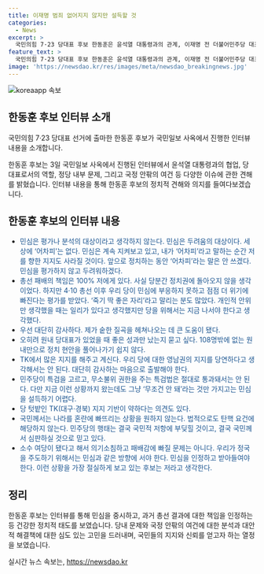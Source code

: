 ```yaml
---
title: 이재명 범죄 없어지지 않지만 설득할 것
categories:
  - News
excerpt: >
  국민의힘 7·23 당대표 후보 한동훈은 윤석열 대통령과의 관계, 이재명 전 더불어민주당 대표와의 대화, 그리고 이 전 더불어민주당 대표에 대한 민주당의 탄핵소추안 등을 통해 정치적 입장을 밝히며, 이와 관련한 다양한 질문에 답변했다. 한동훈 후보는 당 대표 후보로서의 자신을 어필하며, 민심에 대한 두려움을 갖지 않겠다는 강력한 의지를 피력하였다. 또한, 야당의 대통령 탄핵이나 윤 대통령과의 관계 등에 대한 정치적 입장을 명확히 전달하였다.
feature_text: >
  국민의힘 7·23 당대표 후보 한동훈은 윤석열 대통령과의 관계, 이재명 전 더불어민주당 대표와의 대화, 그리고 이 전 더불어민주당 대표에 대한 민주당의 탄핵소추안 등을 통해 정치적 입장을 밝히며, 이와 관련한 다양한 질문에 답변했다. 한동훈 후보는 당 대표 후보로서의 자신을 어필하며, 민심에 대한 두려움을 갖지 않겠다는 강력한 의지를 피력하였다. 또한, 야당의 대통령 탄핵이나 윤 대통령과의 관계 등에 대한 정치적 입장을 명확히 전달하였다.
image: 'https://newsdao.kr/res/images/meta/newsdao_breakingnews.jpg'
---
```


<p><img src="https://newsdao.kr/res/images/meta/newsdao_breakingnews.jpg" alt="koreaapp 속보" /></p>

<h2 data-ke-size="size26">한동훈 후보 인터뷰 소개</h2>

<p>국민의힘 7·23 당대표 선거에 출마한 한동훈 후보가 국민일보 사옥에서 진행한 인터뷰 내용을 소개합니다.</p>

<p data-ke-size="size16">한동훈 후보는 3일 국민일보 사옥에서 진행된 인터뷰에서 윤석열 대통령과의 협업, 당 대표로서의 역할, 정당 내부 문제, 그리고 국정 안팎의 여건 등 다양한 이슈에 관한 견해를 밝혔습니다. 인터뷰 내용을 통해 한동훈 후보의 정치적 견해와 의지를 들여다보겠습니다.</p>

<h2 data-ke-size="size26">한동훈 후보의 인터뷰 내용</h2>

<ul>
  <li><span style="color: #1a5490;">민심은 평가나 분석의 대상이라고 생각하지 않는다. 민심은 두려움의 대상이다. 세상에 ‘어차피’는 없다. 민심은 계속 지켜보고 있고, 내가 ‘어차피’라고 말하는 순간 저를 향한 지지도 사라질 것이다. 앞으로 정치하는 동안 ‘어차피’라는 말은 안 쓰겠다. 민심을 평가하지 않고 두려워하겠다.</span></li>
  <li><span style="color: #1a5490;">총선 패배의 책임은 100% 저에게 있다. 사실 당분간 정치권에 돌아오지 않을 생각이었다. 하지만 4·10 총선 이후 우리 당이 민심에 부응하지 못하고 점점 더 위기에 빠진다는 평가를 받았다. ‘죽기 딱 좋은 자리’라고 말리는 분도 많았다. 개인적 안위만 생각했을 때는 일리가 있다고 생각했지만 당을 위해서는 지금 나서야 한다고 생각했다.</span></li>
  <li><span style="color: #1a5490;">우선 대단히 감사하다. 제가 숱한 질곡을 헤쳐나오는 데 큰 도움이 됐다.</span></li>
  <li><span style="color: #1a5490;">오히려 원내 당대표가 있었을 때 좋은 성과만 났는지 묻고 싶다. 108명밖에 없는 원내만으로 정치 현안을 풀어나가기 쉽지 않다.</span></li>
  <li><span style="color: #1a5490;">TK에서 많은 지지를 해주고 계신다. 우리 당에 대한 영남권의 지지를 당연하다고 생각해서는 안 된다. 대단히 감사하는 마음으로 출발해야 한다.</span></li>
  <li><span style="color: #1a5490;">민주당이 특검을 고르고, 무소불위 권한을 주는 특검법은 절대로 통과돼서는 안 된다. 다만 지금 이런 상황까지 왔는데도 그냥 ‘무조건 안 돼’라는 것만 가지고는 민심을 설득하기 어렵다.</span></li>
  <li><span style="color: #1a5490;">당 텃밭인 TK(대구·경북) 지지 기반이 약하다는 의견도 있다.</span></li>
  <li><span style="color: #1a5490;">국민께서는 나라를 혼란에 빠뜨리는 상황을 원하지 않는다. 법적으로도 탄핵 요건에 해당하지 않는다. 민주당의 행태는 결국 국민적 저항에 부딪힐 것이고, 결국 국민께서 심판하실 것으로 믿고 있다.</span></li>
  <li><span style="color: #1a5490;">소수 여당이 됐다고 해서 의기소침하고 패배감에 빠질 문제는 아니다. 우리가 정국을 주도하기 위해서는 민심과 같은 방향에 서야 한다. </span><span style="color: #1a5490;">민심을 인정하고 받아들여야 한다. 이런 상황을 가장 절실하게 보고 있는 후보는 저라고 생각한다.</span></li>
</ul>

<h2 data-ke-size="size26">정리</h2>

<p>한동훈 후보는 인터뷰를 통해 민심을 중시하고, 과거 총선 결과에 대한 책임을 인정하는 등 건강한 정치적 태도를 보였습니다. 당내 문제와 국정 안팎의 여건에 대한 분석과 대안적 해결책에 대한 심도 있는 고민을 드러내며, 국민들의 지지와 신뢰를 얻고자 하는 열정을 보였습니다.</p>
실시간 뉴스 속보는, <a href="https://newsdao.kr" rel="dofollow">https://newsdao.kr</a>


